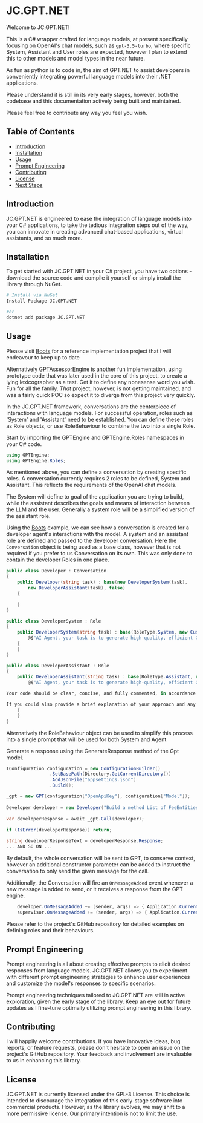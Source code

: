 # JC.GPT.NET

Welcome to JC.GPT.NET! 

This is a C# wrapper crafted for language models, at present specifically focusing on OpenAI's chat models, such as `gpt-3.5-turbo`, where specific System, Assistant and User roles are expected, however I plan to extend this to other models and model types in the near future. 

As fun as python is to code in, the aim of GPT.NET to assist developers in conveniently integrating powerful language models into their .NET applications. 

Please understand it is still in its very early stages, however, both the codebase and this documentation actively being built and maintained. 

Please feel free to contribute any way you feel you wish.

## Table of Contents
- [Introduction](#introduction)
- [Installation](#installation)
- [Usage](#usage)
- [Prompt Engineering](#prompt-engineering)
- [Contributing](#contributing)
- [License](#license)
- [Next Steps](#next-steps)

## Introduction
JC.GPT.NET is engineered to ease the integration of language models into your C# applications, to take the tedious integration steps out of the way, you can innovate in creating advanced chat-based applications, virtual assistants, and so much more.

## Installation
To get started with JC.GPT.NET in your C# project, you have two options - download the source code and compile it yourself or simply install the library through NuGet.

```bash
# Install via NuGet
Install-Package JC.GPT.NET

#or
dotnet add package JC.GPT.NET
```

## Usage

Please visit [Boots](https://github.com/john-cornell/Boots) for a reference implementation project that I will endeavour to keep up to date

Alternatively [GPTAssessorEngine](https://github.com/john-cornell/GPTAssessorEngine) is another fun implementation, using prototype code that was later used in the core of this project, to create a lying lexicographer as a test. Get it to define any nonesense word you wish. Fun for all the family. *That* project, however, is not getting maintained, and was a fairly quick POC so expect it to diverge from this project very quickly. 

In the JC.GPT.NET framework, conversations are the centerpiece of interactions with language models. For successful operation, roles such as 'System' and 'Assistant' need to be established. You can define these roles as Role objects, or use RoleBehaviour to combine the two into a single Role.

Start by importing the GPTEngine and GPTEngine.Roles namespaces in your C# code.

```csharp
using GPTEngine;
using GPTEngine.Roles;
```

As mentioned above, you can define a conversation by creating specific roles. A conversation currently requires 2 roles to be defined, System and Assistant. This reflects the requirements of the OpenAI chat models. 

The System will define to goal of the application you are trying to build, while the assistant describes the goals and means of interaction between the LLM and the user. Generally a system role will be a simplified version of the assistant role.

Using the [Boots](https://github.com/john-cornell/Boots) example, we can see how a conversation is created for a developer agent's interactions with the model. A system and an assistant role are defined and passed to the developer conversation. Here the `Conversation` object is being used as a base class, however that is not required if you prefer to us Conversation on its own. This was only done to contain the developer Roles in one place.

```csharp
public class Developer : Conversation
{
    public Developer(string task) : base(new DeveloperSystem(task),
        new DeveloperAssistant(task), false)
    {

    }
}

public class DeveloperSystem : Role
{
    public DeveloperSystem(string task) : base(RoleType.System, new CustomRoleBehaviour(
        @$"AI Agent, your task is to generate high-quality, efficient C# code to accomplish the following: {task}"))
    {
    }
}

public class DeveloperAssistant : Role
{
    public DeveloperAssistant(string task) : base(RoleType.Assistant, new CustomRoleBehaviour(
        @$"AI Agent, your task is to generate high-quality, efficient C# code to accomplish the following: {task}

Your code should be clear, concise, and fully commented, in accordance with best practices for C# programming. Please ensure to handle any exceptions that may occur and consider edge cases to ensure the robustness of your solution. Include appropriate error handling and logging mechanisms as necessary. Your program should be as modular and reusable as possible.

If you could also provide a brief explanation of your approach and any trade-offs you made, it would be greatly appreciated."))
    {
    }
}
```

Alternatively the RoleBehaviour object can be used to simplify this process into a single prompt that will be used for both System and Agent

Generate a response using the GenerateResponse method of the Gpt model.

```csharp
IConfiguration configuration = new ConfigurationBuilder()
                .SetBasePath(Directory.GetCurrentDirectory())
                .AddJsonFile("appsettings.json")
                .Build();

_gpt = new GPT(configuration["OpenApiKey"], configuration["Model"]);
         
Developer developer = new Developer("Build a method List of FeeEntities and extracts out 2 HashSet of FeeIds, one that has the FeeEntity.Id of Fees already included in the _cache.Fees Dictionary (Fee Id, FeeEntity), and one of FeeEntity.Ids not in cache" );         
         
var developerResponse = await _gpt.Call(developer);
                
if (IsError(developerResponse)) return;

string developerResponseText = developerResponse.Response;
... AND SO ON ...
```

By default, the whole conversation will be sent to GPT, to conserve context, however an additional constructor parameter can be added to instruct the conversation to only send the given message for the call.

Additionally, the Conversation will fire an `OnMessageAdded` event whenever a new message is added to send, or it receives a response from the GPT engine.

```csharp
    developer.OnMessageAdded += (sender, args) => { Application.Current.Dispatcher.Invoke(() => { History.Add(BuildGPTMessageFromEvent(args)); }); };
    supervisor.OnMessageAdded += (sender, args) => { Application.Current.Dispatcher.Invoke(() => { History.Add(BuildGPTMessageFromEvent(args)); }); };```
```

Please refer to the project's GitHub repository for detailed examples on defining roles and their behaviours.

## Prompt Engineering
Prompt engineering is all about creating effective prompts to elicit desired responses from language models. JC.GPT.NET allows you to experiment with different prompt engineering strategies to enhance user experiences and customize the model's responses to specific scenarios.

Prompt engineering techniques tailored to JC.GPT.NET are still in active exploration, given the early stage of the library. Keep an eye out for future updates as I fine-tune optimally utilizing prompt engineering in this library.

## Contributing
I will happily welcome contributions. If you have innovative ideas, bug reports, or feature requests, please don't hesitate to open an issue on the project's GitHub repository. Your feedback and involvement are invaluable to us in enhancing this library.

## License
JC.GPT.NET is currently licensed under the GPL-3 License. This choice is intended to discourage the integration of this early-stage software into commercial products. However, as the library evolves, we may shift to a more permissive license. Our primary intention is not to limit the use.
